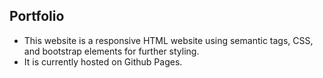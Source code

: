 ## Portfolio
* This website is a responsive HTML website using semantic tags, CSS, and bootstrap elements for further styling.
* It is currently hosted on Github Pages.
